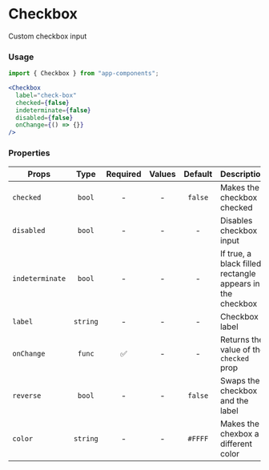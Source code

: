 # Checkbox

Custom checkbox input

### Usage

```js
import { Checkbox } from "app-components";
```

```jsx
<Checkbox
  label="check-box"
  checked={false}
  indeterminate={false}
  disabled={false}
  onChange={() => {}}
/>
```

### Properties

| Props           |   Type   | Required | Values | Default | Description                                                 |
| --------------- | :------: | :------: | :----: | :-----: | ----------------------------------------------------------- |
| `checked`       |  `bool`  |    -     |   -    | `false` | Makes the checkbox checked                                  |
| `disabled`      |  `bool`  |    -     |   -    |    -    | Disables checkbox input                                     |
| `indeterminate` |  `bool`  |    -     |   -    |    -    | If true, a black filled rectangle appears in the checkbox   |
| `label`         | `string` |    -     |   -    |    -    | Checkbox label                                              |
| `onChange`      |  `func`  |    ✅     |   -    |    -    | Returns the value of the `checked` prop                   |
| `reverse`       |  `bool`  |    -     |   -    | `false` | Swaps the checkbox and the label
| `color`       |  `string`  |    -     |   -    | `#FFFF` | Makes the chexbox a different color
